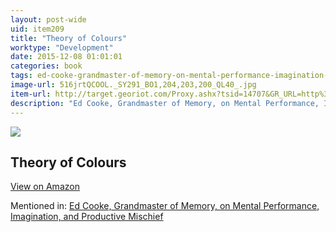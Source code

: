 ```yaml
---
layout: post-wide
uid: item209
title: "Theory of Colours"
worktype: "Development"
date: 2015-12-08 01:01:01
categories: book
tags: ed-cooke-grandmaster-of-memory-on-mental-performance-imagination-and-productive-mischief
image-url: 516jrtQCOOL._SY291_BO1,204,203,200_QL40_.jpg
item-url: http://target.georiot.com/Proxy.ashx?tsid=14707&GR_URL=http%3A%2F%2Fwww.amazon.com%2FTheory-Colours-Dover-Fine-History%2Fdp%2F0486448053
description: "Ed Cooke, Grandmaster of Memory, on Mental Performance, Imagination, and Productive Mischief"
---
```

<a href="http://target.georiot.com/Proxy.ashx?tsid=14707&GR_URL=http%3A%2F%2Fwww.amazon.com%2FTheory-Colours-Dover-Fine-History%2Fdp%2F0486448053" target="blank"><img src="../../../../img/thumbs/516jrtQCOOL._SY291_BO1,204,203,200_QL40_.jpg" class="prod-img"></a>
<h2>Theory of Colours</h2>
<p><a class="btn btn-primary" href="http://target.georiot.com/Proxy.ashx?tsid=14707&GR_URL=http%3A%2F%2Fwww.amazon.com%2FTheory-Colours-Dover-Fine-History%2Fdp%2F0486448053" target="blank">View on Amazon</a><p>
<p>Mentioned in: <a href="http://fourhourworkweek.com/2014/12/30/ed-cooke/" target="blank">Ed Cooke, Grandmaster of Memory, on Mental Performance, Imagination, and Productive Mischief</a></p>

